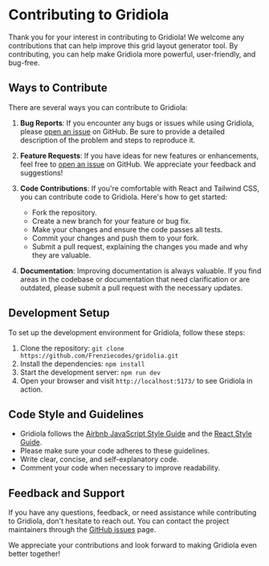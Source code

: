 # Contributing to Gridiola

Thank you for your interest in contributing to Gridiola! We welcome any contributions that can help improve this grid layout generator tool. By contributing, you can help make Gridiola more powerful, user-friendly, and bug-free.

## Ways to Contribute

There are several ways you can contribute to Gridiola:

1. **Bug Reports**: If you encounter any bugs or issues while using Gridiola, please [open an issue](https://github.com/Frenziecodes/gridiola/issues) on GitHub. Be sure to provide a detailed description of the problem and steps to reproduce it.

2. **Feature Requests**: If you have ideas for new features or enhancements, feel free to [open an issue](https://github.com/Frenziecodes/gridiola/issues) on GitHub. We appreciate your feedback and suggestions!

3. **Code Contributions**: If you're comfortable with React and Tailwind CSS, you can contribute code to Gridiola. Here's how to get started:

   - Fork the repository.
   - Create a new branch for your feature or bug fix.
   - Make your changes and ensure the code passes all tests.
   - Commit your changes and push them to your fork.
   - Submit a pull request, explaining the changes you made and why they are valuable.

4. **Documentation**: Improving documentation is always valuable. If you find areas in the codebase or documentation that need clarification or are outdated, please submit a pull request with the necessary updates.

## Development Setup

To set up the development environment for Gridiola, follow these steps:

1. Clone the repository: `git clone https://github.com/Frenziecodes/gridolia.git`
2. Install the dependencies: `npm install`
3. Start the development server: `npm run dev`
4. Open your browser and visit `http://localhost:5173/` to see Gridiola in action.

## Code Style and Guidelines

- Gridiola follows the [Airbnb JavaScript Style Guide](https://github.com/airbnb/javascript) and the [React Style Guide](https://github.com/airbnb/javascript/tree/master/react).
- Please make sure your code adheres to these guidelines.
- Write clear, concise, and self-explanatory code.
- Comment your code when necessary to improve readability.

## Feedback and Support

If you have any questions, feedback, or need assistance while contributing to Gridiola, don't hesitate to reach out. You can contact the project maintainers through the [GitHub issues](https://github.com/Frenziecodes/gridolia/issues) page.

We appreciate your contributions and look forward to making Gridiola even better together!
